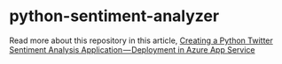 # python-sentiment-analyzer

Read more about this repository in this article, [Creating a Python Twitter Sentiment Analysis Application — Deployment in Azure App Service ](https://medium.com/@akshaytech9/creating-a-python-twitter-sentiment-analysis-application-deployment-in-azure-app-service-67c1b9240795)
